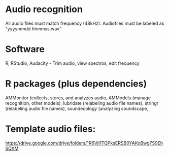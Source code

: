 # Audio recognition
All audio files must match frequency (48kHz).
Audiofiles must be labeled as "yyyymmdd hhmmss.wav"

# Software
R,
RStudio,
Audacity - Trim audio, view spectros, edit frequency

# R packages (plus dependencies)
AMMonitor (collects, stores, and analyzes audio,
AMModels (manage recognition, other models),
lubridate (relabeling audio file names),
stringr (relabeling audio file names),
soundecology (analyzing soundscape,


# Template audio files:
https://drive.google.com/drive/folders/1R6VjI1TQPksERSB0YAKoBwg7S9EhSQXM

